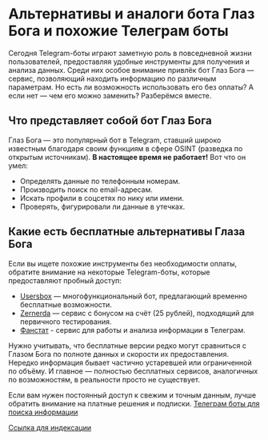 # Альтернативы и аналоги бота Глаз Бога и похожие Телеграм боты
Сегодня Telegram-боты играют заметную роль в повседневной жизни пользователей, предоставляя удобные инструменты для получения и анализа данных.
Среди них особое внимание привлёк бот Глаз Бога — сервис, позволяющий находить информацию по различным параметрам.
Но есть ли возможность использовать его без оплаты? А если нет — чем его можно заменить? Разберёмся вместе.
## Что представляет собой бот Глаз Бога
Глаз Бога — это популярный бот в Telegram, ставший широко известным благодаря своим функциям в сфере OSINT (разведка по открытым источникам).
**В настоящее время не работает!** Вот что он умел:
* Определять данные по телефонным номерам.
* Производить поиск по email-адресам.
* Искать профили в соцсетях по нику или имени.
* Проверять, фигурировали ли данные в утечках.
## Какие есть бесплатные альтернативы Глаза Бога
Если вы ищете похожие инструменты без необходимости оплаты, обратите внимание на некоторые Telegram-боты, которые предоставляют пробный доступ:

* [Usersbox](https://t.me/UsersBoxMirror2Bot?start=NDA2ODQwMTU5) — многофункциональный бот, предлагающий временно бесплатные возможности.
* [Zernerda](https://t.me/zernerdadobot?start=D6D6DC2C03) — сервис с бонусом на счёт (25 рублей), подходящий для первичного тестирования.
* [Фанстат](https://t.me/f_enot_bot?start=01015FE33F1800000000) - сервис для работы и анализа информации в Телеграм.

Нужно учитывать, что бесплатные версии редко могут сравниться с Глазом Бога по полноте данных и скорости их предоставления.
Нередко информация бывает частично устаревшей или ограниченной по объёму.
И главное — полностью бесплатных сервисов, аналогичных по возможностям, в реальности просто не существует.

Если вам нужен постоянный доступ к свежим и точным данным, лучше обратить внимание на платные решения и подписки.
[Телеграм боты для поиска информации](https://telegra.ph/Telegram-boty-dlya-poiska-informacii-i-analiza-dannyh-04-18)

[Ссылка для индексации](https://github.com/DarkDiabolos/indexing/)
